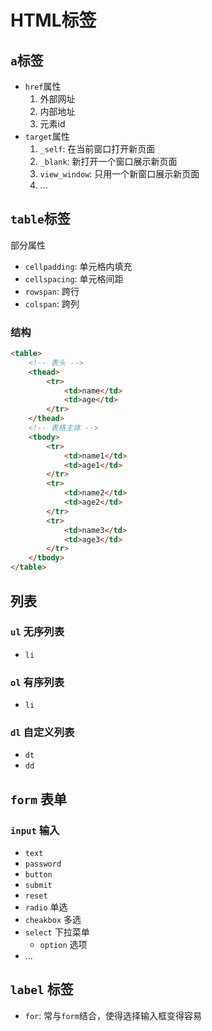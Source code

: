 # HTML标签

## `a`标签

- `href`属性
    1. 外部网址
    1. 内部地址
    1. 元素id
- `target`属性
    1. `_self`: 在当前窗口打开新页面
    1. `_blank`: 新打开一个窗口展示新页面
    1. `view_window`: 只用一个新窗口展示新页面
    1. ...

## `table`标签

部分属性

- `cellpadding`: 单元格内填充
- `cellspacing`: 单元格间距
- `rowspan`: 跨行
- `colspan`: 跨列

### 结构

```html
<table>
    <!-- 表头 -->
    <thead>
        <tr>
            <td>name</td>
            <td>age</td>
        </tr>
    </thead>
    <!-- 表格主体 -->
    <tbody>
        <tr>
            <td>name1</td>
            <td>age1</td>
        </tr>
        <tr>
            <td>name2</td>
            <td>age2</td>
        </tr>
        <tr>
            <td>name3</td>
            <td>age3</td>
        </tr>
    </tbody>
</table>
```

## 列表

### `ul` 无序列表

- `li`

### `ol` 有序列表

- `li`

### `dl` 自定义列表

- `dt`
- `dd`

## `form` 表单

### `input` 输入

- `text`
- `password`
- `button`
- `submit`
- `reset`
- `radio` 单选
- `cheakbox` 多选
- `select` 下拉菜单
  - `option` 选项
- ...

## `label` 标签

- `for`: 常与`form`结合，使得选择输入框变得容易
